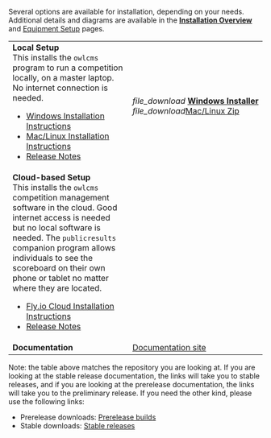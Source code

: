 Several options are available for installation, depending on your needs. Additional details and diagrams are available in the [**Installation Overview**](InstallationOverview) and [Equipment Setup](EquipmentSetup) pages. 

|                                                              |                                                              |
| ------------------------------------------------------------ | ------------------------------------------------------------ |
| **Local Setup** <br />This installs the `owlcms` program to run a competition locally, on a master laptop.  No internet connection is needed.<ul><li>[Windows Installation Instructions](https://owlcms.github.io/owlcms4-prerelease/#/LocalWindowsSetup)<li>[Mac/Linux Installation Instructions](https://owlcms.github.io/owlcms4-prerelease/#/LocalLinuxMacSetup)<li><nobr>[Release Notes](https://github.com/owlcms/owlcms4-prerelease/releases/tag/43.0.0-alpha00)</nobr></ul> | <nobr><i class="material-icons" style="transform: translatey(0.30em)">file_download</i>  **[Windows Installer](https://github.com/owlcms/owlcms4-prerelease/releases/download/43.0.0-alpha00/owlcms_setup_43.0.0-alpha00.exe)**</nobr><br/><i class="material-icons" style="transform: translatey(0.30em)">file_download</i>[Mac/Linux Zip](https://github.com/owlcms/owlcms4-prerelease/releases/download/43.0.0-alpha00/owlcms_43.0.0-alpha00.zip) |
| **Cloud-based Setup**<br />This installs the `owlcms` competition management software in the cloud. Good internet access is needed but no local software is needed. The `publicresults` companion program allows individuals to see the scoreboard on their own phone or tablet no matter where they are located.<ul><li>[Fly.io Cloud Installation Instructions](https://owlcms.github.io/owlcms4-prerelease/#/Fly)</li><li><nobr>[Release Notes](https://github.com/owlcms/owlcms4-prerelease/releases/tag/43.0.0-alpha00)</nobr></li></ul> |                                                              |
| **Documentation**                                            | [Documentation site](https://owlcms.github.io/owlcms4-prerelease/#/index) |

Note: the table above matches the repository you are looking at.  If you are looking at the stable release documentation, the links will take you to stable releases, and if you are looking at the prerelease documentation, the links will take you to the preliminary release.  If you need the other kind, please use the following links:

- Prerelease downloads: [ Prerelease builds](https://github.com/owlcms/owlcms4-prerelease) 
- Stable downloads: [Stable releases](https://github.com/owlcms/owlcms4)
